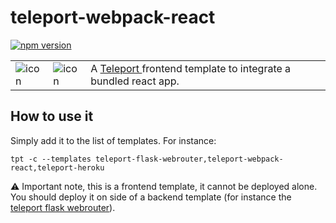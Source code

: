 # teleport-webpack-react
[![npm version](https://badge.fury.io/js/teleport-webpack-react.svg)](https://badge.fury.io/js/teleport-webpack-react)

<table>
  <td>
    <img src="https://raw.githubusercontent.com/snipsco/teleport-webpack-react/master/icon.png" alt="icon" title="made by @cecilesnips"/>
  </td>
  <td>
    <img src="https://raw.githubusercontent.com/snipsco/teleport-webpack-react/master/teleport-webpack-react.png" alt="icon" title="made by @cecilesnips"/>
  </td>
  <td>
    A <a href="https://github.com/snipsco/teleport"> Teleport </a> frontend template to integrate a bundled react app.
  </td>
</table>

## How to use it
Simply add it to the list of templates. For instance:
```
tpt -c --templates teleport-flask-webrouter,teleport-webpack-react,teleport-heroku
```

:warning: Important note, this is a frontend template, it cannot be deployed alone. You should deploy it on side of a backend template (for instance the [teleport flask webrouter](https://github.com/snipsco/teleport-flask-webrouter)).
